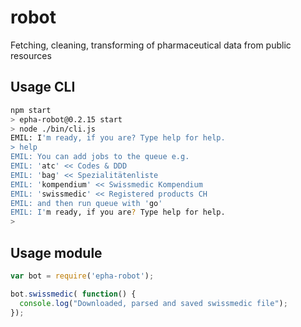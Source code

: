 # robot
Fetching, cleaning, transforming of pharmaceutical data from public resources

## Usage CLI
```bash
npm start
> epha-robot@0.2.15 start
> node ./bin/cli.js
EMIL: I'm ready, if you are? Type help for help.
> help
EMIL: You can add jobs to the queue e.g.
EMIL: 'atc' << Codes & DDD
EMIL: 'bag' << Spezialitätenliste
EMIL: 'kompendium' << Swissmedic Kompendium
EMIL: 'swissmedic' << Registered products CH
EMIL: and then run queue with 'go'
EMIL: I'm ready, if you are? Type help for help.
> 
```

## Usage module
```javascript
var bot = require('epha-robot');

bot.swissmedic( function() {
  console.log("Downloaded, parsed and saved swissmedic file");
});
```